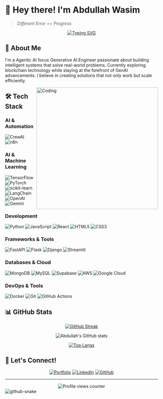 # 👋 Hey there! I'm Abdullah Wasim

> *Different Error == Progress* 

<div align="center">
  
[![Typing SVG](https://readme-typing-svg.demolab.com?font=Fira+Code&duration=3000&pause=1000&color=00FF00&center=true&vCenter=true&width=435&lines=AI+Engineer;Full+Stack+Developer;Automation+Enthusiast;Always+Learning)](https://git.io/typing-svg)

</div>

## 🧠 About Me

I'm a Agentic AI focus Generative AI Engineer passionate about building intelligent systems that solve real-world problems. Currently exploring blockchain technology while staying at the forefront of GenAI advancements. I believe in creating solutions that not only work but scale efficiently.

<img align="right" alt="Coding" width="400" src="https://media.giphy.com/media/v1.Y2lkPTc5MGI3NjExcDh6NWI3Y2lieXUyN3BiOHd0YmRqNjV0Z2tzaHJyYzQwcWx5bWx5dyZlcD12MV9pbnRlcm5hbF9naWZfYnlfaWQmY3Q9Zw/qgQUggAC3Pfv687qPC/giphy.gif">

## 🛠️ Tech Stack

### AI & Automation
![CrewAI](https://img.shields.io/badge/CrewAI-000000.svg?style=for-the-badge&logo=data:image/png;base64,iVBORw0KGgoAAAANSUhEUgAAAA4AAAAOCAYAAAAfSC3RAAAACXBIWXMAAAsTAAALEwEAmpwYAAAAAXNSR0IArs4c6QAAAARnQU1BAACxjwv8YQUAAADASURBVHgBjZLNDYJAEIXfLgUQOtAOxA6wBDvQErQD7UA6wA6kA+xAOoAOeB8ha9Yf4r7kZWd35ptJZhbIRIaX5ZaXxUzLYz/VwkSMG8wLu4XumGDEwKuXGHuVxS3a7lGRB9LZnFGuJukqex3ZYBkv+Ii3RDJBiFQbyGKEOO8wmOBH5+mQvENEDGiL+MRGSSsUoJ+W4AbYH6SNGrxJ2D8Onlfl0loFviS4A9ZxT8H+9Gyw6FC6yFb/+cJHvwb8vJMVBek4zvgv+gV/RnwZJruL0QAAAABJRU5ErkJggg==)
![n8n](https://img.shields.io/badge/n8n-121D33.svg?style=for-the-badge&logo=data:image/png;base64,iVBORw0KGgoAAAANSUhEUgAAAA4AAAAOCAYAAAAfSC3RAAAACXBIWXMAAAsTAAALEwEAmpwYAAAAAXNSR0IArs4c6QAAAARnQU1BAACxjwv8YQUAAADASURBVHgBjZLNDYJAEIXfLgUQOtAOxA6wBDvQErQD7UA6wA6kA+xAOoAOeB8ha9Yf4r7kZWd35ptJZhbIRIaX5ZaXxUzLYz/VwkSMG8wLu4XumGDEwKuXGHuVxS3a7lGRB9LZnFGuJukqex3ZYBkv+Ii3RDJBiFQbyGKEOO8wmOBH5+mQvENEDGiL+MRGSSsUoJ+W4AbYH6SNGrxJ2D8Onlfl0loFviS4A9ZxT8H+9Gyw6FC6yFb/+cJHvwb8vJMVBek4zvgv+gV/RnwZJruL0QAAAABJRU5ErkJggg==)

### AI & Machine Learning
![TensorFlow](https://img.shields.io/badge/TensorFlow-%23FF6F00.svg?style=for-the-badge&logo=TensorFlow&logoColor=white)
![PyTorch](https://img.shields.io/badge/PyTorch-%23EE4C2C.svg?style=for-the-badge&logo=PyTorch&logoColor=white)
![scikit-learn](https://img.shields.io/badge/scikit--learn-%23F7931E.svg?style=for-the-badge&logo=scikit-learn&logoColor=white)
![LangChain](https://img.shields.io/badge/LangChain-121D33.svg?style=for-the-badge&logo=data:image/png;base64,iVBORw0KGgoAAAANSUhEUgAAAA4AAAAOCAYAAAAfSC3RAAAACXBIWXMAAAsTAAALEwEAmpwYAAAAAXNSR0IArs4c6QAAAARnQU1BAACxjwv8YQUAAADASURBVHgBjZLNDYJAEIXfLgUQOtAOxA6wBDvQErQD7UA6wA6kA+xAOoAOeB8ha9Yf4r7kZWd35ptJZhbIRIaX5ZaXxUzLYz'+'/VwkSMG8wLu4XumGDEwKuXGHuVxS3a7lGRB9LZnFGuJukqex3ZYBkv+Ii3RDJBiFQbyGKEOO8wmOBH5+mQvENEDGiL+MRGSSsUoJ+W4AbYH6SNGrxJ2D8Onlfl0loFviS4A9ZxT8H+9Gyw6FC6yFb/+cJHvwb8vJMVBek4zvgv+gV/RnwZJruL0QAAAABJRU5ErkJggg==)
![OpenAI](https://img.shields.io/badge/OpenAI-412991.svg?style=for-the-badge&logo=OpenAI&logoColor=white)
![Gemini](https://img.shields.io/badge/Gemini-8E75B2.svg?style=for-the-badge&logo=google&logoColor=white)

### Development
![Python](https://img.shields.io/badge/python-3670A0?style=for-the-badge&logo=python&logoColor=ffdd54)
![JavaScript](https://img.shields.io/badge/javascript-%23323330.svg?style=for-the-badge&logo=javascript&logoColor=%23F7DF1E)
![React](https://img.shields.io/badge/react-%2320232a.svg?style=for-the-badge&logo=react&logoColor=%2361DAFB)
![HTML5](https://img.shields.io/badge/html5-%23E34F26.svg?style=for-the-badge&logo=html5&logoColor=white)
![CSS3](https://img.shields.io/badge/css3-%231572B6.svg?style=for-the-badge&logo=css3&logoColor=white)

### Frameworks & Tools
![FastAPI](https://img.shields.io/badge/FastAPI-005571?style=for-the-badge&logo=fastapi)
![Flask](https://img.shields.io/badge/flask-%23000.svg?style=for-the-badge&logo=flask&logoColor=white)
![Django](https://img.shields.io/badge/django-%23092E20.svg?style=for-the-badge&logo=django&logoColor=white)
![Streamlit](https://img.shields.io/badge/Streamlit-FF4B4B.svg?style=for-the-badge&logo=Streamlit&logoColor=white)

### Databases & Cloud
![MongoDB](https://img.shields.io/badge/MongoDB-%234ea94b.svg?style=for-the-badge&logo=mongodb&logoColor=white)
![MySQL](https://img.shields.io/badge/mysql-%2300f.svg?style=for-the-badge&logo=mysql&logoColor=white)
![Supabase](https://img.shields.io/badge/Supabase-3ECF8E?style=for-the-badge&logo=supabase&logoColor=white)
![AWS](https://img.shields.io/badge/AWS-%23FF9900.svg?style=for-the-badge&logo=amazon-aws&logoColor=white)
![Google Cloud](https://img.shields.io/badge/GoogleCloud-%234285F4.svg?style=for-the-badge&logo=google-cloud&logoColor=white)

### DevOps & Tools
![Docker](https://img.shields.io/badge/docker-%230db7ed.svg?style=for-the-badge&logo=docker&logoColor=white)
![Git](https://img.shields.io/badge/git-%23F05033.svg?style=for-the-badge&logo=git&logoColor=white)
![GitHub Actions](https://img.shields.io/badge/github%20actions-%232671E5.svg?style=for-the-badge&logo=githubactions&logoColor=white)

## 📊 GitHub Stats

<div align="center">
  
[![GitHub Streak](https://github-readme-streak-stats.herokuapp.com?user=abdullah-w-21&theme=radical&hide_border=true&date_format=M%20j%5B%2C%20Y%5D)](https://git.io/streak-stats)

![Abdullah's GitHub stats](https://github-readme-stats.vercel.app/api?username=abdullah-w-21&show_icons=true&theme=radical&hide_border=true)

[![Top Langs](https://github-readme-stats.vercel.app/api/top-languages/?username=abdullah-w-21&layout=compact&theme=radical&hide_border=true)](https://github.com/anuraghazra/github-readme-stats)

</div>

## 🤝 Let's Connect!

<div align="center">
  
[![Portfolio](https://img.shields.io/badge/Portfolio-255E63?style=for-the-badge&logo=About.me&logoColor=white)](https://abdullah-wasim.vercel.app)
[![LinkedIn](https://img.shields.io/badge/linkedin-%230077B5.svg?style=for-the-badge&logo=linkedin&logoColor=white)](https://www.linkedin.com/in/abdullahwasim)
[![GitHub](https://img.shields.io/badge/github-%23121011.svg?style=for-the-badge&logo=github&logoColor=white)](https://github.com/abdullah-w-21)

</div>

---
<div align="center">
  <img src="https://komarev.com/ghpvc/?username=abdullah-w-21&style=flat-square&color=blue" alt="Profile views counter"/>
</div>

<picture>
  <source media="(prefers-color-scheme: dark)" srcset="https://raw.githubusercontent.com/tobiasmeyhoefer/tobiasmeyhoefer/output/github-snake-dark.svg" />
  <source media="(prefers-color-scheme: light)" srcset="https://raw.githubusercontent.com/tobiasmeyhoefer/tobiasmeyhoefer/output/github-snake.svg" />
  <img alt="github-snake" src="https://raw.githubusercontent.com/tobiasmeyhoefer/tobiasmeyhoefer/output/github-snake.svg" />
</picture>
